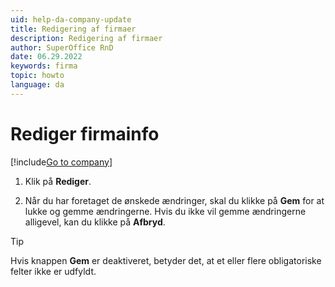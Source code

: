 ```yaml
---
uid: help-da-company-update
title: Redigering af firmaer
description: Redigering af firmaer
author: SuperOffice RnD
date: 06.29.2022
keywords: firma
topic: howto
language: da
---
```


# Rediger firmainfo

[!include[Go to company](../../learn/includes/goto-company.md)]

1. Klik på **Rediger**.

1. Når du har foretaget de ønskede ændringer, skal du klikke på **Gem** for at lukke og gemme ændringerne. Hvis du ikke vil gemme ændringerne alligevel, kan du klikke på **Afbryd**.

> [!TIP]
> Hvis knappen **Gem** er deaktiveret, betyder det, at et eller flere obligatoriske felter ikke er udfyldt.
